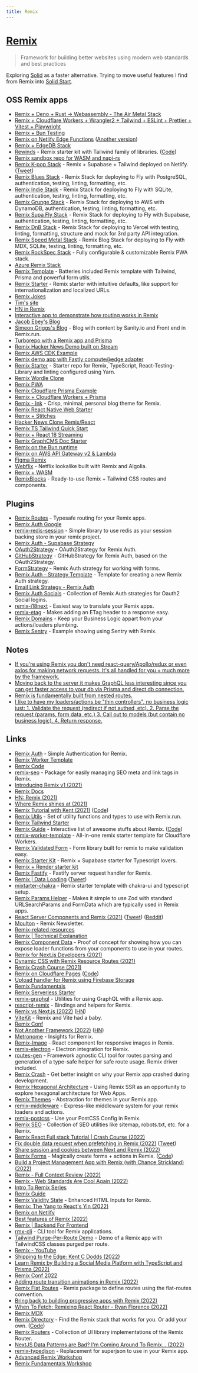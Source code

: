 ```yaml
---
title: Remix
---
```


# [Remix](https://remix.run/)

> Framework for building better websites using modern web standards and best practices

Exploring [Solid](../solid.md) as a faster alternative. Trying to move useful features I find from Remix into [Solid Start](https://github.com/solidjs/solid-start).

## OSS Remix apps

- [Remix + Deno + Rust -> Webassembly - The Air Metal Stack](https://github.com/benwis/air-metal-stack)
- [Remix + Cloudflare Workers + Wrangler2 + Tailwind + ESLint + Prettier + Vitest + Playwright](https://github.com/okym-t/remix-cloudflare-workers-starterkit)
- [Remix + Bun Testing](https://github.com/jacob-ebey/remix-bun-testing)
- [Remix on Netlify Edge Functions](https://github.com/netlify/remix-edge-template) ([Another version](https://github.com/mcansh/remix-netlify-edge-js))
- [Remix + EdgeDB Stack](https://github.com/edgedb/remix)
- [Rewinds](https://rewinds.mhaidarhanif.com/) - Remix starter kit with Tailwind family of libraries. ([Code](https://github.com/mhaidarhanif/rewinds))
- [Remix sandbox repo for WASM and napi-rs](https://github.com/benwis/rust-remix)
- [Remix K-pop Stack](https://github.com/netlify-templates/kpop-stack) - Remix + Supabase + Tailwind deployed on Netlify. ([Tweet](https://twitter.com/jlengstorf/status/1521209429055590401))
- [Remix Blues Stack](https://github.com/remix-run/blues-stack) - Remix Stack for deploying to Fly with PostgreSQL, authentication, testing, linting, formatting, etc.
- [Remix Indie Stack](https://github.com/remix-run/indie-stack) - Remix Stack for deploying to Fly with SQLite, authentication, testing, linting, formatting, etc.
- [Remix Grunge Stack](https://github.com/remix-run/grunge-stack) - Remix Stack for deploying to AWS with DynamoDB, authentication, testing, linting, formatting, etc.
- [Remix Supa Fly Stack](https://github.com/rphlmr/supa-fly-stack) - Remix Stack for deploying to Fly with Supabase, authentication, testing, linting, formatting, etc.
- [Remix DnB Stack](https://github.com/robipop22/dnb-stack) - Remix Stack for deploying to Vercel with testing, linting, formatting, structure and mock for 3rd party API integration.
- [Remix Speed Metal Stack](https://github.com/Girish21/speed-metal-stack) - Remix Blog Stack for deploying to Fly with MDX, SQLite, testing, linting, formatting, etc.
- [Remix RockSpec Stack](https://github.com/ShafSpecs/rockspec-stack) - Fully configurable & customizable Remix PWA stack.
- [Azure Remix Stack](https://github.com/aaronpowell/azure-remix-stack)
- [Remix Template](https://github.com/QuentinWidlocher/remix-template) - Batteries included Remix template with Tailwind, Prisma and powerful form utils.
- [Remix Starter](https://github.com/AnandChowdhary/remix-starter) - Remix starter with intuitive defaults, like support for internationalization and localized URLs.
- [Remix Jokes](https://github.com/remix-run/remix-jokes)
- [Tim's site](https://github.com/timc1/tim)
- [HN in Remix](https://github.com/ryanflorence/remix-hn)
- [Interactive app to demonstrate how routing works in Remix](https://github.com/dilums/interactive-remix-routing)
- [Jacob Ebey's Blog](https://github.com/jacob-ebey/ebey-me-remix)
- [Simeon Griggs's Blog](https://github.com/SimeonGriggs/simeonGriggs) - Blog with content by Sanity.io and Front end in Remix.run.
- [Turborepo with a Remix app and Prisma](https://github.com/kettanaito/turborepo-remix-prisma)
- [Remix Hacker News Demo built on Stream](https://github.com/ryansolid/remix-hackernews)
- [Remix AWS CDK Example](https://github.com/florianwiech/remix-aws-cdk-example)
- [Remix demo app with Fastly compute@edge adapter](https://github.com/miekapage/remix-with-fastly)
- [Remix Starter](https://github.com/chiangs/remix-starter) - Starter repo for Remix, TypeScript, React-Testing-Library and linting configured using Yarn.
- [Remix Wordle Clone](https://github.com/afonsoduarte/wordle-tutorial)
- [Remix PWA](https://github.com/jacob-ebey/remix-pwa)
- [Remix Cloudflare Prisma Example](https://github.com/jacobPARIS/remix-cloudflare-prisma)
- [Remix + Cloudflare Workers + Prisma](https://github.com/marcomafessolli/remix-prisma-cloudflare-workers)
- [Remix - Ink](https://github.com/one-aalam/remix-ink) - Crisp, minimal, personal blog theme for Remix.
- [Remix React Native Web Starter](https://github.com/HorusGoul/remix-react-native-web-starter)
- [Remix + Stitches](https://github.com/jjenzz/remix-stitches)
- [Hacker News Clone Remix/React](https://github.com/clintonwoo/hackernews-remix-react)
- [Remix TS Tailwind Quick Start](https://github.com/resir014/remix-typescript-tailwind-quickstart)
- [Remix + React 18 Streaming](https://github.com/jacob-ebey/remix-react-18-streaming)
- [Remix GraphCMS Doc Starter](https://github.com/GraphCMS/docs-starter)
- [Remix on the Bun runtime](https://github.com/jacob-ebey/remix-bun)
- [Remix on AWS API Gateway v2 & Lambda](https://github.com/m14t/remix-run-apigateway)
- [Figma Remix](https://github.com/jjenzz/figma-remix)
- [Webflix](https://github.com/sarahdayan/webflix) - Netflix lookalike built with Remix and Algolia.
- [Remix + WASM](https://github.com/jacob-ebey/remix-wasm-example)
- [RemixBlocks](https://github.com/AlexandroMtzG/remix-blocks) - Ready-to-use Remix + Tailwind CSS routes and components.

## Plugins

- [Remix Routes](https://github.com/yesmeck/remix-routes) - Typesafe routing for your Remix apps.
- [Remix Auth Google](https://github.com/pbteja1998/remix-auth-google)
- [remix-redis-session](https://github.com/DAlperin/remix-redis-session) - Simple library to use redis as your session backing store in your remix project.
- [Remix Auth - Supabase Strategy](https://github.com/mitchelvanbever/remix-auth-supabase-strategy)
- [OAuth2Strategy](https://github.com/sergiodxa/remix-auth-oauth2) - OAuth2Strategy for Remix Auth.
- [GitHubStrategy](https://github.com/sergiodxa/remix-auth-github) - GitHubStrategy for Remix Auth, based on the OAuth2Strategy.
- [FormStrategy](https://github.com/sergiodxa/remix-auth-form) - Remix Auth strategy for working with forms.
- [Remix Auth - Strategy Template](https://github.com/sergiodxa/remix-auth-strategy-template) - Template for creating a new Remix Auth strategy.
- [Email Link Strategy - Remix Auth](https://github.com/pbteja1998/remix-auth-email-link)
- [Remix Auth Socials](https://github.com/TheRealFlyingCoder/remix-auth-socials) - Collection of Remix Auth strategies for Oauth2 Social logins.
- [remix-i18next](https://github.com/sergiodxa/remix-i18next) - Easiest way to translate your Remix apps.
- [remix-etag](https://github.com/donavon/remix-etag) - Makes adding an ETag header to a response easy.
- [Remix Domains](https://github.com/SeasonedSoftware/remix-domains) - Keep your Business Logic appart from your actions/loaders plumbing.
- [Remix Sentry](https://github.com/jacob-ebey/remix-sentry) - Example showing using Sentry with Remix.

## Notes

- [If you're using Remix you don't need react-query/Apollo/redux or even axios for making network requests. It's all handled for you + much more by the framework.](https://twitter.com/kentcdodds/status/1463994662281048074)
- [Moving back to the server it makes GraphQL less interesting since you can get faster access to your db via Prisma and direct db connection.](https://twitter.com/jmarbutt/status/1464003898973339656)
- [Remix is fundamentally built from nested routes.](https://twitter.com/mjackson/status/1466515470282989570)
- [I like to have my loaders/actions be "thin controllers", no business logic just: 1. Validate the request (redirect if not authed, etc). 2. Parse the request (params, form data, etc.) 3. Call out to models (but contain no business logic). 4. Return response.](https://twitter.com/ryanflorence/status/1513211890612142086)

## Links

- [Remix Auth](https://github.com/sergiodxa/remix-auth) - Simple Authentication for Remix.
- [Remix Worker Template](https://github.com/jacob-ebey/cloudflare-remix-prisma)
- [Remix Code](https://github.com/remix-run/remix)
- [remix-seo](https://github.com/chaance/remix-seo) - Package for easily managing SEO meta and link tags in Remix.
- [Introducing Remix v1 (2021)](https://www.youtube.com/watch?v=wsJaUjd1rUo)
- [Remix Docs](https://remix.run/docs/)
- [HN: Remix (2021)](https://news.ycombinator.com/item?id=29312067)
- [Where Remix shines at (2021)](https://twitter.com/flybayer/status/1463125540135649284)
- [Remix Tutorial with Kent (2021)](https://www.youtube.com/watch?v=hsIWJpuxNj0) ([Code](https://github.com/kentcdodds/remix-tutorial-walkthrough))
- [Remix Utils](https://github.com/sergiodxa/remix-utils) - Set of utility functions and types to use with Remix.run.
- [Remix Tailwind Starter](https://github.com/mcansh/remix-tailwind-starter)
- [Remix Guide](https://remix.guide/) - Interactive list of awesome stuffs about Remix. ([Code](https://github.com/edmundhung/remix-guide))
- [remix-worker-template](https://github.com/edmundhung/remix-worker-template) - All-in-one remix starter template for Cloudflare Workers.
- [Remix Validated Form](https://github.com/airjp73/remix-validated-form) - Form library built for remix to make validation easy.
- [Remix Starter Kit](https://github.com/one-aalam/remix-starter-kit) - Remix + Supabase starter for Typescript lovers.
- [Remix + Render starter kit](https://github.com/sjones6/remix-render-starter)
- [Remix Fastify](https://github.com/mcansh/remix-fastify) - Fastify server request handler for Remix.
- [Remix | Data Loading](https://remix.run/docs/en/v1/guides/data-loading) ([Tweet](https://twitter.com/remix_run/status/1466029318081953798))
- [mixtarter-chakra](https://github.com/sozonome/mixtarter-chakra) - Remix starter template with chakra-ui and typescript setup.
- [Remix Params Helper](https://github.com/kiliman/remix-params-helper) - Makes it simple to use Zod with standard URLSearchParams and FormData which are typically used in Remix apps.
- [React Server Components and Remix (2021)](https://remix.run/blog/react-server-components) ([Tweet](https://twitter.com/ryanflorence/status/1468292164249534465)) ([Reddit](https://www.reddit.com/r/reactjs/comments/rb7068/react_server_components_and_remix/))
- [Moulton](https://readmoulton.com/) - Remix Newsletter.
- [Remix-related resources](https://marbiano.dev/into-remix/the-vault)
- [Remix | Technical Explanation](https://remix.run/docs/en/v1/pages/technical-explanation)
- [Remix Component Data](https://github.com/kiliman/remix-component-data) - Proof of concept for showing how you can expose loader functions from your components to use in your routes.
- [Remix for Next.js Developers (2021)](https://blog.plasmic.app/posts/remix-for-nextjs-developers/)
- [Dynamic CSS with Remix Resource Routes (2021)](https://www.ebey.me/blog/dynamic-css-with-remix-resource-routes)
- [Remix Crash Course (2021)](https://www.youtube.com/watch?v=d_BhzHVV4aQ)
- [Remix on Cloudflare Pages](https://remix.pages.dev/) ([Code](https://github.com/GregBrimble/remix.pages.dev))
- [Upload handler for Remix using Firebase Storage](https://github.com/invertase/remix-firebase-storage-file-handler)
- [Remix Fundamentals](https://github.com/kentcdodds/remix-fundamentals)
- [Remix Serverless Starter](https://github.com/shamsup/remix-starter-serverless)
- [remix-graphql](https://github.com/thomasheyenbrock/remix-graphql) - Utilities for using GraphQL with a Remix app.
- [rescript-remix](https://github.com/tom-sherman/rescript-remix) - Bindings and helpers for Remix.
- [Remix vs Next.js (2022)](https://remix.run/blog/remix-vs-next) ([HN](https://news.ycombinator.com/item?id=29983950))
- [ViteKit](https://github.com/egoist/vitekit) - Remix and Vite had a baby.
- [Remix Conf](https://remix.run/conf)
- [Not Another Framework (2022)](https://remix.run/blog/not-another-framework) ([HN](https://news.ycombinator.com/item?id=30103775))
- [Metronome](https://github.com/metronome-sh/metronome-sh) - Insights for Remix.
- [Remix-Image](https://github.com/Josh-McFarlin/remix-image) - React component for responsive images in Remix.
- [remix-electron](https://github.com/itsMapleLeaf/remix-electron) - Electron integration for Remix.
- [routes-gen](https://github.com/sandulat/routes-gen) - Framework agnostic CLI tool for routes parsing and generation of a type-safe helper for safe route usage. Remix driver included.
- [Remix Crash](https://github.com/xstevenyung/remix-crash) - Get better insight on why your Remix app crashed during development.
- [Remix Hexagonal Architecture](https://github.com/antoinechalifour/remix-hexagonal-architecture) - Using Remix SSR as an opportunity to explore hexagonal architecture for Web Apps.
- [Remix Themes](https://github.com/abereghici/remix-themes) - Abstraction for themes in your Remix app.
- [remix-middleware](https://github.com/neurosnap/remix-middleware) - Express-like middleware system for your remix loaders and actions.
- [remix-postcss](https://github.com/l-mbert/remix-postcss) - Use your PostCSS Config in Remix.
- [Remix SEO](https://github.com/balavishnuvj/remix-seo) - Collection of SEO utilities like sitemap, robots.txt, etc. for a Remix.
- [Remix React Full stack Tutorial | Crash Course (2022)](https://www.youtube.com/watch?v=HOlYQu_r4Io)
- [Fix double data request when prefetching in Remix (2022)](https://sergiodxa.com/articles/fix-double-data-request-when-prefetching-in-remix) ([Tweet](https://twitter.com/sergiodxa/status/1496955581474693127))
- [Share session and cookies between Next and Remix (2022)](https://sergiodxa.com/articles/share-session-and-cookies-between-next-and-remix)
- [Remix Forms](https://remix-forms.seasoned.cc/) - Magically create forms + actions in Remix. ([Code](https://github.com/SeasonedSoftware/remix-forms))
- [Build a Project Management App with Remix (with Chance Strickland) (2022)](https://www.youtube.com/watch?v=QpP3daA2na4)
- [Remix - Full Context Review (2022)](https://www.fullcontextdevelopment.com/blog/remix-full-context-review)
- [Remix - Web Standards Are Cool Again (2022)](https://www.simplethread.com/remix-web-standards-are-cool-again/)
- [Intro To Remix Series](https://dev.to/aaronksaunders/series/16332)
- [Remix Guide](https://remix.guide/discover)
- [Remix Validity State](https://github.com/brophdawg11/remix-validity-state) - Enhanced HTML Inputs for Remix.
- [Remix: The Yang to React's Yin (2022)](https://kentcdodds.com/blog/remix-the-yang-to-react-s-yin)
- [Remix on Netlify](https://docs.netlify.com/integrations/frameworks/remix/)
- [Best features of Remix (2022)](https://twitter.com/AlexandroMtzG/status/1516847153422946310)
- [Remix | Backend For Frontend](https://remix.run/docs/en/v1/guides/bff)
- [rmx-cli](https://github.com/kiliman/rmx-cli) - CLI tool for Remix applications.
- [Tailwind Purge-Per-Route Demo](https://github.com/brookslybrand/purge-per-route) - Demo of a Remix app with TailwindCSS classes purged per route.
- [Remix - YouTube](https://www.youtube.com/c/Remix-Run/videos)
- [Shipping to the Edge: Kent C Dodds (2022)](https://www.youtube.com/watch?v=osSaUWlgAyo)
- [Learn Remix by Building a Social Media Platform with TypeScript and Prisma (2022)](https://egghead.io/courses/learn-remix-by-building-a-social-media-platform-with-typescript-and-prisma-cddb0550)
- [Remix Conf 2022](https://www.youtube.com/watch?v=4_nxvVTNY9s)
- [Adding route transition animations in Remix (2022)](https://dev.to/thomasledoux1/adding-route-transition-animations-in-remix-52jm)
- [Remix Flat Routes](https://github.com/kiliman/remix-flat-routes) - Remix package to define routes using the flat-routes convention.
- [Bring back to building progressive apps with Remix (2022)](https://youtu.be/zED9ePuht4g?t=24929)
- [When To Fetch: Remixing React Router - Ryan Florence (2022)](https://www.youtube.com/watch?v=95B8mnhzoCM)
- [Remix MDX](https://github.com/kentcdodds/remix-mdx)
- [Remix Directory](https://remix.directory/) - Find the Remix stack that works for you. Or add your own. ([Code](https://github.com/nshki/remix-directory))
- [Remix Routers](https://github.com/brophdawg11/remix-routers) - Collection of UI library implementations of the Remix Router.
- [NextJS Data Patterns are Bad? I'm Coming Around To Remix... (2022)](https://www.youtube.com/watch?v=d6lKEV_3kxQ)
- [remix-typedjson](https://github.com/kiliman/remix-typedjson) - Replacement for superjson to use in your Remix app.
- [Advanced Remix Workshop](https://github.com/FrontendMasters/advanced-remix)
- [Remix Fundamentals Workshop](https://github.com/FrontendMasters/remix-fundamentals)
